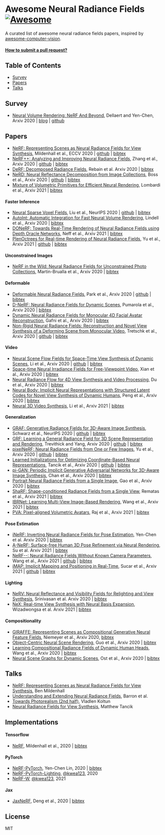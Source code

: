 # Awesome Neural Radiance Fields [![Awesome](https://cdn.rawgit.com/sindresorhus/awesome/d7305f38d29fed78fa85652e3a63e154dd8e8829/media/badge.svg)](https://github.com/sindresorhus/awesome)
A curated list of awesome neural radiance fields papers, inspired by [awesome-computer-vision](https://github.com/jbhuang0604/awesome-computer-vision).


#### [How to submit a pull request?](https://github.com/yenchenlin/awesome-NeRF/blob/main/how-to-PR.md)

## Table of Contents

- [Survey](#survey) 
- [Papers](#papers)
- [Talks](#talks)

## Survey
- [Neural Volume Rendering: NeRF And Beyond](https://arxiv.org/abs/2101.05204), Dellaert and Yen-Chen, Arxiv 2020 | [blog](https://dellaert.github.io/NeRF/) | [github](https://raw.githubusercontent.com/yenchenlin/awesome-NeRF/main/NeRF-and-Beyond.bib)

## Papers

- [NeRF: Representing Scenes as Neural Radiance Fields for View Synthesis](https://www.matthewtancik.com/nerf), Mildenhall et al., ECCV 2020 | [github](https://github.com/bmild/nerf)  | [bibtex](./NeRF-and-Beyond.bib#L168-L173) <!---Mildenhall20eccv_nerf-->
- [NeRF++: Analyzing and Improving Neural Radiance Fields](https://arxiv.org/abs/2010.07492), Zhang et al., Arxiv 2020 | [github](https://github.com/Kai-46/nerfplusplus) | [bibtex](./NeRF-and-Beyond.bib#L345-L351) <!---Zhang20arxiv_nerf++-->
- [DeRF: Decomposed Radiance Fields](https://arxiv.org/abs/2011.12490), Rebain et al. Arxiv 2020 | [bibtex](./NeRF-and-Beyond.bib#L222-L228) <!---Rebain20arxiv_derf-->
- [NeRD: Neural Reflectance Decomposition from Image Collections](https://markboss.me/publication/2021-nerd/), Boss et al., Arxiv 2020 | [github](https://github.com/cgtuebingen/NeRD-Neural-Reflectance-Decomposition) | [bibtex](./NeRF-and-Beyond.bib#L9-L15) <!---Boss20arxiv_NeRD-->
- [Mixture of Volumetric Primitives for Efficient Neural Rendering](https://arxiv.org/abs/2103.01954), Lombardi et al., Arxiv 2021 | [bibtex](./citations/mixture.txt)

#### Faster Inference
- [Neural Sparse Voxel Fields](https://lingjie0206.github.io/papers/NSVF/), Liu et al., NeurIPS 2020 | [github](https://github.com/facebookresearch/NSVF) | [bibtex](./NeRF-and-Beyond.bib#L135-L141) <!---Liu20neurips_sparse_nerf-->
- [AutoInt: Automatic Integration for Fast Neural Volume Rendering](http://www.computationalimaging.org/publications/automatic-integration/), Lindell et al., Arxiv 2020 | [bibtex](./NeRF-and-Beyond.bib#L127-L133) <!---Lindell20arxiv_AutoInt-->
- [DONeRF: Towards Real-Time Rendering of Neural Radiance Fields using Depth Oracle Networks](https://depthoraclenerf.github.io/), Neff et al., Arxiv 2021 | [bibtex](./citations/donerf.txt) <!---neff2021donerf-->
- [PlenOctrees for Real-time Rendering of Neural Radiance Fields](https://alexyu.net/plenoctrees/), Yu et al., Arxiv 2021 | [github](https://github.com/sxyu/volrend) | [bibtex](./citations/plenoctrees.txt) <!---yu2021plenoctrees-->

#### Unconstrained Images
- [NeRF in the Wild: Neural Radiance Fields for Unconstrained Photo Collections](https://nerf-w.github.io/), Martin-Brualla et al., Arxiv 2020 | [bibtex](./NeRF-and-Beyond.bib#L152-L158) <!---MartinBrualla20arxiv_nerfw-->

#### Deformable
- [Deformable Neural Radiance Fields](https://nerfies.github.io/), Park et al., Arxiv 2020 | [github](https://github.com/google/nerfies) | [bibtex](./NeRF-and-Beyond.bib#L206-L212) <!---Park20arxiv_nerfies-->
- [D-NeRF: Neural Radiance Fields for Dynamic Scenes](https://www.albertpumarola.com/research/D-NeRF/index.html), Pumarola et al., Arxiv 2020 | [bibtex](./NeRF-and-Beyond.bib#L214-L220) <!---Pumarola20arxiv_D_NeRF-->
- [Dynamic Neural Radiance Fields for Monocular 4D Facial Avatar Reconstruction](https://gafniguy.github.io/4D-Facial-Avatars/), Gafni et al., Arxiv 2020 | [bibtex](./NeRF-and-Beyond.bib#L87-L93) <!---Gafni20arxiv_DNRF-->
- [Non-Rigid Neural Radiance Fields: Reconstruction and Novel View Synthesis of a Deforming Scene from Monocular Video](https://gvv.mpi-inf.mpg.de/projects/nonrigid_nerf/), Tretschk et al., Arxiv 2020 | [github](https://github.com/facebookresearch/nonrigid_nerf) | [bibtex](./NeRF-and-Beyond.bib#L283-L289) <!---Tretschk20arxiv_NR-NeRF-->

#### Video
- [Neural Scene Flow Fields for Space-Time View Synthesis of Dynamic Scenes](http://www.cs.cornell.edu/~zl548/NSFF/), Li et al., Arxiv 2020 | [github](https://github.com/zhengqili/Neural-Scene-Flow-Fields) | [bibtex](./NeRF-and-Beyond.bib#L119-L125) <!---Li20arxiv_nsff-->
- [Space-time Neural Irradiance Fields for Free-Viewpoint Video](https://video-nerf.github.io/), Xian et al., Arxiv 2020 | [bibtex](./NeRF-and-Beyond.bib#L299-L305) <!---Xian20arxiv_stnif-->
- [Neural Radiance Flow for 4D View Synthesis and Video Processing](https://yilundu.github.io/nerflow/), Du et al., Arxiv 2020 | [bibtex](./NeRF-and-Beyond.bib#L79-L85) <!---Du20arxiv_nerflow-->
- [Neural Body: Implicit Neural Representations with Structured Latent Codes for Novel View Synthesis of Dynamic Humans](https://zju3dv.github.io/neuralbody/), Peng et al., Arxiv 2020 | [bibtex](citations/neuralbody.txt) <!---Peng20arxiv_neuralbody-->
- [Neural 3D Video Synthesis](https://neural-3d-video.github.io/), Li et al., Arxiv 2021 | [bibtex](./citations/3d-video.txt)

#### Generalization
- [GRAF: Generative Radiance Fields for 3D-Aware Image Synthesis](https://arxiv.org/abs/2007.02442), Schwarz et al., NeurIPS 2020 | [github](https://github.com/autonomousvision/graf)  | [bibtex](./NeRF-and-Beyond.bib#L237-L243) <!---Schwarz20neurips_graf-->
- [GRF: Learning a General Radiance Field for 3D Scene Representation and Rendering](https://arxiv.org/abs/2010.04595), Trevithick and Yang, Arxiv 2020 | [github](https://github.com/alextrevithick/GRF) | [bibtex](./NeRF-and-Beyond.bib#L291-L297) <!---Trevithick20arxiv_GRF-->
- [pixelNeRF: Neural Radiance Fields from One or Few Images](https://arxiv.org/abs/2012.02190), Yu et al., Arxiv 2020 | [github](https://github.com/sxyu/pixel-nerf) | [bibtex](./NeRF-and-Beyond.bib#L329-L335) <!---Yu20arxiv_pixelNeRF-->
- [Learned Initializations for Optimizing Coordinate-Based Neural Representations](https://arxiv.org/abs/2012.02189), Tancik et al., Arxiv 2020 | [github](https://github.com/tancik/learnit) | [bibtex](./NeRF-and-Beyond.bib#L268-L274) <!---Tancik20arxiv_meta-->
- [pi-GAN: Periodic Implicit Generative Adversarial Networks for 3D-Aware Image Synthesis](https://marcoamonteiro.github.io/pi-GAN-website/), Chan et al., Arxiv 2020 | [bibtex](./NeRF-and-Beyond.bib#L24-L30) <!---Chan20arxiv_piGAN-->
- [Portrait Neural Radiance Fields from a Single Image](https://portrait-nerf.github.io/), Gao et al., Arxiv 2020 | [bibtex](./NeRF-and-Beyond.bib#L95-L101) <!---Gao20arxiv_pNeRF-->
- [ShaRF: Shape-conditioned Radiance Fields from a Single View](https://arxiv.org/pdf/2102.08860.pdf), Rematas et al., Arxiv 2021 | [bibtex](./citations/sharf.txt)
- [IBRNet: Learning Multi-View Image-Based Rendering](https://ibrnet.github.io/static/paper.pdf), Wang et al., Arxiv 2021 | [bibtex](./citations/ibr.txt)
- [PVA: Pixel-aligned Volumetric Avatars](https://volumetric-avatars.github.io/), Raj et al., Arxiv 2021 | [bibtex](./citations/pva.txt)

#### Pose Estimation
- [iNeRF: Inverting Neural Radiance Fields for Pose Estimation](http://yenchenlin.me/inerf/), Yen-Chen et al. Arxiv 2020 | [bibtex](./NeRF-and-Beyond.bib#L321-L327) <!---YenChen20arxiv_iNeRF-->
- [A-NeRF: Surface-free Human 3D Pose Refinement via Neural Rendering](https://lemonatsu.github.io/ANeRF-Surface-free-Pose-Refinement/), Su et al. Arxiv 2021 | [bibtex](./citations/a-nerf.txt) <!---Su21arxiv_A_NeRF-->
- [NeRF--: Neural Radiance Fields Without Known Camera Parameters](http://nerfmm.active.vision/), Wang et al., Arxiv 2021 | [github](https://github.com/ActiveVisionLab/nerfmm) | [bibtex](./citations/nerf--.txt) <!---Wang21arxiv_nerfmm-->
- [iMAP: Implicit Mapping and Positioning in Real-Time](https://edgarsucar.github.io/iMAP/), Sucar et al., Arxiv 2021 | [github](https://edgarsucar.github.io/iMAP/) | [bibtex](./citations/imap.txt)

#### Lighting
- [NeRV: Neural Reflectance and Visibility Fields for Relighting and View Synthesis](https://people.eecs.berkeley.edu/~pratul/nerv/), Srinivasan et al. Arxiv 2020 | [bibtex](./NeRF-and-Beyond.bib#L260-L266) <!---Srinivasan20arxiv_NeRV-->
- [NeX: Real-time View Synthesis with Neural Basis Expansion](https://nex-mpi.github.io/), Wizadwongsa et al. Arxiv 2021 | [bibtex](./citations/nex.txt)

#### Compositionality
- [GIRAFFE: Representing Scenes as Compositional Generative Neural Feature Fields](https://arxiv.org/abs/2011.12100), Niemeyer et al., Arxiv 2020, [bibtex](./NeRF-and-Beyond.bib#L175-L181) <!---Niemeyer20arxiv_GIRAFFE-->
- [Object-Centric Neural Scene Rendering](https://shellguo.com/osf/), Guo et al., Arxiv 2020 | [bibtex](./NeRF-and-Beyond.bib#L111-L117) <!---Guo20arxiv_OSF-->
- [Learning Compositional Radiance Fields of Dynamic Human Heads](https://ziyanw1.github.io/hybrid_nerf/), Wang et al., Arxiv 2020 | [bibtex](./citations/hybrid-nerf.txt) <!---Wang20arxiv_hybrid_NeRF-->
- [Neural Scene Graphs for Dynamic Scenes](https://light.princeton.edu/neural-scene-graphs/), Ost et al., Arxiv 2020 | [bibtex](./NeRF-and-Beyond.bib#L353-L358) <!---Ost20arxiv_NeuralSceneGraphs-->

## Talks
- [NeRF: Representing Scenes as Neural Radiance Fields for View Synthesis](https://www.youtube.com/watch?v=LCTYRqW-ne8&t=10190s), Ben Mildenhall
- [Understanding and Extending Neural Radiance Fields](https://www.youtube.com/watch?v=nRyOzHpcr4Q&feature=emb_logo&ab_channel=cvprtum), Barron et al.
- [Towards Photorealism (2nd half)](https://youtu.be/Rd0nBO6--bM?t=1992), Vladlen Koltun
- [Neural Radiance Fields for View Synthesis](https://www.youtube.com/watch?v=dPWLybp4LL0), Matthew Tancik

## Implementations
#### Tensorflow
- [NeRF](https://github.com/bmild/nerf), Mildenhall et al., 2020 | [bibtex](./NeRF-and-Beyond.bib#L168-L173)

#### PyTorch
- [NeRF-PyTorch](https://github.com/yenchenlin/nerf-pytorch), Yen-Chen Lin, 2020 | [bibtex](./citations/pytorch-nerf.txt)
- [NeRF-PyTorch-Lighting](https://github.com/kwea123/nerf_pl), [@kwea123](https://github.com/kwea123), 2020
- [NeRF-W](https://github.com/kwea123/nerf_pl/tree/nerfw), [@kwea123](https://github.com/kwea123), 2021

#### Jax
- [JaxNeRF](https://github.com/google-research/google-research/tree/master/jaxnerf), Deng et al., 2020 | [bibtex](https://github.com/yenchenlin/awesome-NeRF/blob/main/NeRF-and-Beyond.bib#L55-L60)

## License 
MIT
